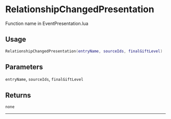 # RelationshipChangedPresentation
Function name in EventPresentation.lua
## Usage
```lua
RelationshipChangedPresentation(entryName, sourceIds, finalGiftLevel)
```
## Parameters
`entryName`, `sourceIds`, `finalGiftLevel`
## Returns
`none`

---